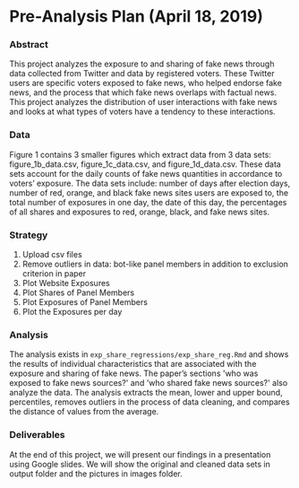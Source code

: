 # Pre-Analysis Plan (April 18, 2019)
### Abstract
This project analyzes the exposure to and sharing of fake news through data collected from Twitter and data by registered voters. These Twitter users are specific voters exposed to fake news, who helped endorse fake news, and the process that which fake news overlaps with factual news. This project analyzes the distribution of user interactions with fake news and looks at what types of voters have a tendency to these interactions.

### Data
Figure 1 contains 3 smaller figures which extract data from 3 data sets: figure_1b_data.csv, figure_1c_data.csv, and figure_1d_data.csv. These data sets account for the daily counts of fake news quantities in accordance to voters’ exposure. The data sets include: number of days after election days, number of red, orange, and black fake news sites users are exposed to, the total number of exposures in one day, the date of this day, the percentages of all shares and exposures to red, orange, black, and fake news sites. 

### Strategy
1. Upload csv files
2. Remove outliers in data: bot-like panel members in addition to exclusion criterion in paper
3. Plot Website Exposures
4. Plot Shares of Panel Members 
5. Plot Exposures of Panel Members
6. Plot the Exposures per day


### Analysis
The analysis exists in  `exp_share_regressions/exp_share_reg.Rmd` and shows the results of individual characteristics that are associated with the exposure and sharing of fake news. The paper’s sections 'who was exposed to fake news sources?' and 'who shared fake news sources?' also analyze the data. The analysis extracts the mean, lower and upper bound, percentiles, removes outliers in the process of data cleaning, and compares the distance of values from the average. 


### Deliverables
At the end of this project, we will present our findings in a presentation using Google slides. We will show the original and cleaned data sets in output folder and the pictures in images folder.
